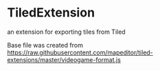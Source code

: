 # TiledExtension
an extension for exporting tiles from Tiled

Base file was created from https://raw.githubusercontent.com/mapeditor/tiled-extensions/master/videogame-format.js
